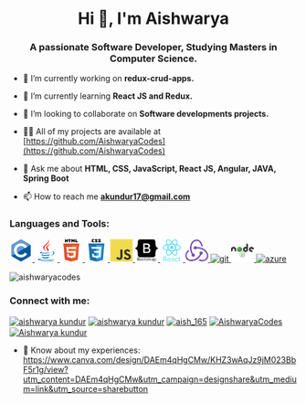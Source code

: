 <h1 align="center">Hi 👋, I'm Aishwarya</h1>
<h3 align="center">A passionate Software Developer, Studying Masters in Computer Science.</h3>

- 🔭 I’m currently working on **redux-crud-apps.**

- 🌱 I’m currently learning **React JS and Redux.**

- 👯 I’m looking to collaborate on **Software developments projects.**

- 👨‍💻 All of my projects are available at [https://github.com/AishwaryaCodes](https://github.com/AishwaryaCodes)

- 💬 Ask me about **HTML, CSS, JavaScript, React JS, Angular, JAVA, Spring Boot**

- 📫 How to reach me **akundur17@gmail.com**

<h3 align="left">Languages and Tools:</h3>
    <p align="left">
        <a href="https://www.cprogramming.com/" target="_blank">
            <img src="https://raw.githubusercontent.com/devicons/devicon/master/icons/c/c-original.svg" alt="c"
                width="40" height="40" /> </a> <a href="https://www.java.com" target="_blank"> <img
                src="https://raw.githubusercontent.com/devicons/devicon/master/icons/java/java-original.svg" alt="java"
                width="40" height="40" /> </a> <a href="https://www.w3.org/html/" target="_blank"> <img
                src="https://raw.githubusercontent.com/devicons/devicon/master/icons/html5/html5-original-wordmark.svg"
                alt="html5" width="40" height="40" /> </a> <a href="https://www.w3schools.com/css/" target="_blank"> <img
                src="https://raw.githubusercontent.com/devicons/devicon/master/icons/css3/css3-original-wordmark.svg"
                alt="css3" width="40" height="40" /> </a> <a href="https://developer.mozilla.org/en-US/docs/Web/JavaScript" target="_blank"> <img
                src="https://raw.githubusercontent.com/devicons/devicon/master/icons/javascript/javascript-original.svg"
                alt="javascript" width="40" height="40" /> </a><a href="https://getbootstrap.com" target="_blank"> <img
                src="https://raw.githubusercontent.com/devicons/devicon/master/icons/bootstrap/bootstrap-plain-wordmark.svg"
                alt="bootstrap" width="40" height="40" /> </a><a href="https://reactjs.org/" target="_blank"> <img
                src="https://raw.githubusercontent.com/devicons/devicon/master/icons/react/react-original-wordmark.svg"
                alt="react" width="40" height="40" /> </a> <a href="https://redux.js.org" target="_blank"> <img
                src="https://raw.githubusercontent.com/devicons/devicon/master/icons/redux/redux-original.svg"
                alt="redux" width="40" height="40" /> </a><a href="https://git-scm.com/" target="_blank"> <img
                src="https://www.vectorlogo.zone/logos/git-scm/git-scm-icon.svg" alt="git" width="40" height="40" /> </a> <a href="https://sass-lang.com"target="_blank"> <imgsrc="https://raw.githubusercontent.com/devicons/devicon/master/icons/sass/sass-original.svg" alt="sass"
                width="40" height="40" /> </a><a href="https://nodejs.org" target="_blank"> <img
                src="https://raw.githubusercontent.com/devicons/devicon/master/icons/nodejs/nodejs-original-wordmark.svg"
                alt="nodejs" width="40" height="40" /> </a> <a href="https://azure.microsoft.com/en-in/" target="_blank"> <img
                src="https://www.vectorlogo.zone/logos/microsoft_azure/microsoft_azure-icon.svg" alt="azure" width="40"
                height="40" /> </a> </p>        
   
<p><img align="center" src="https://github-readme-stats.vercel.app/api/top-langs?username=aishwaryacodes&show_icons=true&locale=en&layout=compact" alt="aishwaryacodes" /></p>

<h3 align="left">Connect with me:</h3>
                <p align="left">
                <a href="https://www.linkedin.com/in/aishwarya-kundur-3454a6207/" target="blank"><img align="center" src="https://raw.githubusercontent.com/rahuldkjain/github-profile-readme-generator/master/src/images/icons/Social/linked-in-alt.svg" alt="aishwarya kundur" height="30" width="40" /></a>
                <a href="https://www.facebook.com/aishwarya.kundur.3/" target="blank"><img align="center" src="https://raw.githubusercontent.com/rahuldkjain/github-profile-readme-generator/master/src/images/icons/Social/facebook.svg" alt="aishwarya kundur" height="30" width="40" /></a>
                <a href="https://www.instagram.com/aish165_/" target="blank"><img align="center" src="https://raw.githubusercontent.com/rahuldkjain/github-profile-readme-generator/master/src/images/icons/Social/instagram.svg" alt="aish_165" height="30" width="40" /></a>
                <a href="https://github.com/AishwaryaCodes" target="blank"><img align="center" src="https://raw.githubusercontent.com/rahuldkjain/github-profile-readme-generator/master/src/images/icons/Social/github.svg" alt="AishwaryaCodes" height="30" width="40" /></a>
                <a href="https://twitter.com/AishwaryaKundur" target="blank"><img align="center" src="https://raw.githubusercontent.com/rahuldkjain/github-profile-readme-generator/master/src/images/icons/Social/twitter.svg" alt="Aishwarya kundur" height="30" width="40" /></a>           
           </p> 

- 📄 Know about my experiences: https://www.canva.com/design/DAEm4qHgCMw/KHZ3wAqJz9jM023BbF5r1g/view?utm_content=DAEm4qHgCMw&utm_campaign=designshare&utm_medium=link&utm_source=sharebutton

